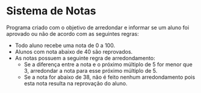 # Sistema de Notas
Programa criado com o objetivo de arredondar e informar se um aluno foi aprovado ou não de acordo com as seguintes regras:

* Todo aluno recebe uma nota de 0 a 100. 
* Alunos com nota abaixo de 40 são reprovados. 
* As notas possuem a seguinte regra de arredondamento: 
	* Se a diferença entre a nota e o próximo múltiplo de 5 for menor que 3, arredondar a nota para esse próximo múltiplo de 5. 
	* Se a nota for abaixo de 38, não é feito nenhum arredondamento pois esta nota resulta na reprovação do aluno. 
